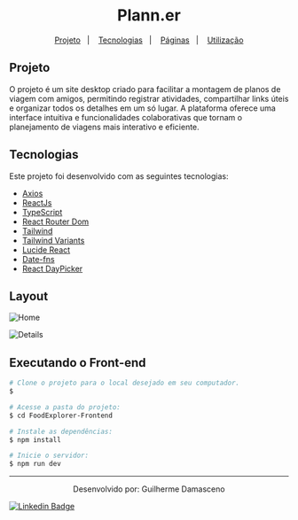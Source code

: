 <h1 style="text-align: center;">
  Plann.er
</h1>

<p align="center">
  <a href="#project">Projeto</a>&nbsp;&nbsp;&nbsp;|&nbsp;&nbsp;&nbsp;
  <a href="#technologies">Tecnologias</a>&nbsp;&nbsp;&nbsp;|&nbsp;&nbsp;&nbsp;
  <a href="#pages">Páginas</a>&nbsp;&nbsp;&nbsp;|&nbsp;&nbsp;&nbsp;
  <a href="#usage">Utilização</a>
</p>

<h2 id='project'>Projeto</h2>

O projeto é um site desktop criado para facilitar a montagem de planos de viagem com amigos, permitindo registrar atividades, compartilhar links úteis e organizar todos os detalhes em um só lugar. A plataforma oferece uma interface intuitiva e funcionalidades colaborativas que tornam o planejamento de viagens mais interativo e eficiente.

<h2 id="technologies">Tecnologias</h2>

Este projeto foi desenvolvido com as seguintes tecnologias:

- [Axios](https://www.npmjs.com/package/axios)
- [ReactJs](https://reactjs.org)
- [TypeScript](https://www.typescriptlang.org/)
- [React Router Dom](https://react-icons.github.io/react-icons/)
- [Tailwind](https://tailwindcss.com/)
- [Tailwind Variants](https://www.tailwind-variants.org/)
- [Lucide React](https://lucide.dev/guide/packages/lucide-react)
- [Date-fns](https://date-fns.org/)
- [React DayPicker](https://daypicker.dev/)

<h2 id='pages'> Layout</h2>

![Home]()

![Details]()

<h2 id="usage">Executando o Front-end</h2>

```bash
# Clone o projeto para o local desejado em seu computador.
$ 

# Acesse a pasta do projeto:
$ cd FoodExplorer-Frontend

# Instale as dependências:
$ npm install

# Inicie o servidor:
$ npm run dev

```

---

  <p align="center">
    Desenvolvido por: Guilherme Damasceno
  </p>

  [![Linkedin Badge](https://img.shields.io/badge/-Guilherme%20Damasceno-00875f?style=flat-square&logo=Linkedin&logoColor=white&link=https://www.linkedin.com/in/guilherme-damasceno-1b703a286/)](https://www.linkedin.com/in/guilherme-damasceno-1b703a286/)